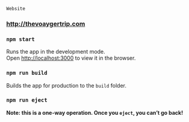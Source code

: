 `Website`
### http://thevoaygertrip.com 


### `npm start`
Runs the app in the development mode.<br>
Open [http://localhost:3000](http://localhost:3000) to view it in the browser.

### `npm run build`
Builds the app for production to the `build` folder.<br>

### `npm run eject`
**Note: this is a one-way operation. Once you `eject`, you can’t go back!**
